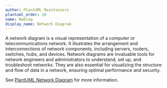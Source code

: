 ```yaml
---
author: PlantUML Maintainers
plantuml_order: 10
name: Nwdiag
display_name: Network Diagram
---
```


A network diagram is a visual representation of a computer or telecommunications network.
It illustrates the arrangement and interconnections of network components,
including servers, routers, switches, hubs, and devices.
Network diagrams are invaluable tools for network engineers and administrators to understand,
set up, and troubleshoot networks.
They are also essential for visualizing the structure and flow of data in a network,
ensuring optimal performance and security.

See [PlantUML Network Diagram](https://plantuml.com/nwdiag) for more information.
